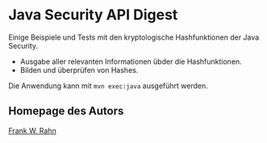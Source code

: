 # Java Security API Digest
Einige Beispiele und Tests mit den kryptologische Hashfunktionen der Java Security.

* Ausgabe aller relevanten Informationen übder die Hashfunktionen.
* Bilden und überprüfen von Hashes.

Die Anwendung kann mit `mvn exec:java` ausgeführt werden.

## Homepage des Autors
[Frank W. Rahn](https://www.frank-rahn.de)